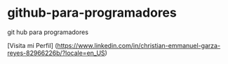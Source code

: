 # github-para-programadores

git hub para programadores

[Visita mi Perfil] (https://www.linkedin.com/in/christian-emmanuel-garza-reyes-82966226b/?locale=en_US)
